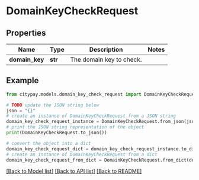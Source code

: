 # DomainKeyCheckRequest


## Properties

Name | Type | Description | Notes
------------ | ------------- | ------------- | -------------
**domain_key** | **str** | The domain key to check.  | 

## Example

```python
from citypay.models.domain_key_check_request import DomainKeyCheckRequest

# TODO update the JSON string below
json = "{}"
# create an instance of DomainKeyCheckRequest from a JSON string
domain_key_check_request_instance = DomainKeyCheckRequest.from_json(json)
# print the JSON string representation of the object
print(DomainKeyCheckRequest.to_json())

# convert the object into a dict
domain_key_check_request_dict = domain_key_check_request_instance.to_dict()
# create an instance of DomainKeyCheckRequest from a dict
domain_key_check_request_from_dict = DomainKeyCheckRequest.from_dict(domain_key_check_request_dict)
```
[[Back to Model list]](../README.md#documentation-for-models) [[Back to API list]](../README.md#documentation-for-api-endpoints) [[Back to README]](../README.md)


